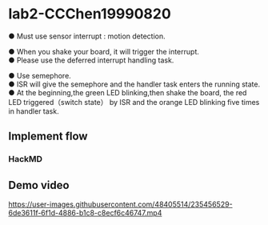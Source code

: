# lab2-CCChen19990820

● Must use sensor interrupt : motion detection.  

● When you shake your board, it will trigger the interrupt.  
● Please use the deferred interrupt handling task.  

● Use semephore.  
● ISR will give the semephore and the handler task enters the running state.  
● At the beginning,the green LED blinking,then shake the board, the red LED triggered（switch state） by ISR and the orange LED blinking five times in handler task.  
  
## Implement flow

### HackMD  

## Demo video
https://user-images.githubusercontent.com/48405514/235456529-6de3611f-6f1d-4886-b1c8-c8ecf6c46747.mp4

